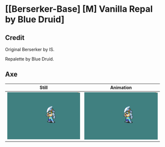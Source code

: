 # [\[Berserker-Base\] \[M\] Vanilla Repal by Blue Druid]

## Credit

Original Berserker by IS.

Repalette by Blue Druid.

## Axe

| Still | Animation |
| :---: | :-------: |
| ![Axe still](./Axe_000.png) | ![Axe animation](./Axe.gif) |
